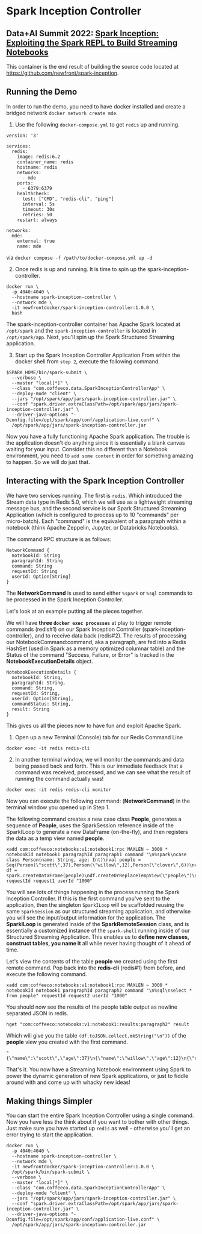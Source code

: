 # Spark Inception Controller
## Data+AI Summit 2022: [Spark Inception: Exploiting the Spark REPL to Build Streaming Notebooks](https://databricks.com/dataaisummit/session/spark-inception-exploiting-apache-spark-repl-build-streaming-notebooks)

This container is the end result of building the source code located at https://github.com/newfront/spark-inception.

## Running the Demo
In order to run the demo, you need to have docker installed and create a bridged network `docker network create mde`.

1. Use the following `docker-compose.yml` to get `redis` up and running.
~~~
version: '3'

services:
  redis:
    image: redis:6.2
    container_name: redis
    hostname: redis
    networks:
      - mde
    ports:
      - 6379:6379
    healthcheck:
      test: ["CMD", "redis-cli", "ping"]
      interval: 5s
      timeout: 30s
      retries: 50
    restart: always

networks:
  mde:
    external: true
    name: mde
~~~

via `docker compose -f /path/to/docker-compose.yml up -d`

2. Once redis is up and running. It is time to spin up the spark-inception-controller.
~~~
docker run \
  -p 4040:4040 \
  --hostname spark-inception-controller \
  --network mde \
  -it newfrontdocker/spark-inception-controller:1.0.0 \
  bash
~~~

The spark-inception-controller container has Apache Spark located at `/opt/spark` and the `spark-inception-controller` is located in `/opt/spark/app`. Next, you'll spin up the Spark Structured Streaming application.

3. Start up the Spark Inception Controller Application
   From within the docker shell from `step 2`, execute the following command.

~~~
$SPARK_HOME/bin/spark-submit \
  --verbose \
  --master "local[*]" \
  --class "com.coffeeco.data.SparkInceptionControllerApp" \
  --deploy-mode "client" \
  --jars "/opt/spark/app/jars/spark-inception-controller.jar" \
  --conf "spark.driver.extraClassPath=/opt/spark/app/jars/spark-inception-controller.jar" \
  --driver-java-options "-Dconfig.file=/opt/spark/app/conf/application-live.conf" \
  /opt/spark/app/jars/spark-inception-controller.jar
~~~

Now you have a fully functioning Apache Spark application. The trouble is the application doesn't do anything since it is essentially a blank canvas waiting for your input. Consider this no different than a Notebook environment, you need to `add some content` in order for something amazing to happen. So we will do just that.

## Interacting with the Spark Inception Controller
We have two services running. The first is `redis`. Which introduced the Stream data type in Redis 5.0, which we will use as a lightweight streaming message bus, and the second service is our Spark Structured Streaming Application (which is configured to process up to 10 "commands" per micro-batch). Each "command" is the equivalent of a paragraph within a notebook (think Apache Zeppelin, Jupyter, or Databricks Notebooks).

The command RPC structure is as follows:
~~~
NetworkCommand {
  notebookId: String
  paragraphId: String
  command: String
  requestId: String
  userId: Option[String]
}
~~~

The **NetworkCommand** is used to send either `%spark` or `%sql` commands to be processed in the Spark Inception Controller.

Let's look at an example putting all the pieces together.

We will have **three `docker exec processes`** at play to trigger remote commands (redis#1) on our Spark Inception Controller (spark-inception-controller), and to receive data back (redis#2). The results of processing our NotebookCommand:command, aka a paragraph, are fed into a Redis HashSet (used in Spark as a memory optimized columnar table) and the Status of the command "Success, Failure, or Error" is tracked in the **NotebookExecutionDetails** object.

~~~
NotebookExecutionDetails {
  notebookId: String,
  paragraphId: String,
  command: String,
  requestId: String,
  userId: Option[String],
  commandStatus: String,
  result: String
}
~~~
This gives us all the pieces now to have fun and exploit Apache Spark.

1. Open up a new Terminal (Console) tab for our Redis Command Line
~~~
docker exec -it redis redis-cli
~~~

2. In another terminal window, we will monitor the commands and data being passed back and forth. This is our immediate feedback that a command was received, processed, and we can see what the result of running the command actually was!
~~~
docker exec -it redis redis-cli monitor
~~~

Now you can execute the following command: (**NetworkCommand**) in the terminal window you opened up in Step 1.

The following command creates a new case class **People**, generates a sequence of **People**, uses the SparkSession reference inside of the SparkILoop to generate a new DataFrame (on-the-fly), and then registers the data as a temp view named **people**.
~~~
xadd com:coffeeco:notebooks:v1:notebook1:rpc MAXLEN ~ 3000 * notebookId notebook1 paragraphId paragraph1 command "\n%spark\ncase class Person(name: String, age: Int)\nval people = Seq(Person(\"scott\",37),Person(\"willow\",12),Person(\"clover\",6))\nval df = spark.createDataFrame(people)\ndf.createOrReplaceTempView(\"people\")\n" requestId request1 userId "1000"
~~~

You will see lots of things happening in the process running the Spark Inception Controller. If this is the first command you've sent to the application, then the singleton `SparkILoop` will be scaffolded reusing the same `SparkSession` as our structured streaming application, and otherwise you will see the input/output information for the application. The **SparkILoop** is generated inside of the **SparkRemoteSession** class, and is essentially a customized instance of the `spark-shell` running inside of our Structured Streaming Application. This enables us to **define new classes, construct tables, you name it** all while never having thought of it ahead of time.

Let's view the contents of the table **people** we created using the first remote command. Pop back into the **redis-cli** (redis#1) from before, and execute the following command.
~~~
xadd com:coffeeco:notebooks:v1:notebook1:rpc MAXLEN ~ 3000 * notebookId notebook1 paragraphId paragraph2 command "\n%sql\nselect * from people" requestId request2 userId "1000"
~~~

You should now see the results of the people table output as newline separated JSON in redis.

~~~
hget "com:coffeeco:notebooks:v1:notebook1:results:paragraph2" result
~~~

Which will give you the table `(df.toJSON.collect.mkString("\n"))` of the **people** view you created with the first command.

~~~
"{\"name\":\"scott\",\"age\":37}\n{\"name\":\"willow\",\"age\":12}\n{\"name\":\"clover\",\"age\":6}"
~~~

That's it. You now have a Streaming Notebook environment using Spark to power the dynamic generation of new Spark applications, or just to fiddle around with and come up with whacky new ideas! 

## Making things Simpler
You can start the entire Spark Inception Controller using a single command. Now you have less the think about if you want to bother with other things. Just make sure you have started up `redis` as well - otherwise you'll get an error trying to start the application.
~~~
docker run \
  -p 4040:4040 \
  --hostname spark-inception-controller \
  --network mde \
  -it newfrontdocker/spark-inception-controller:1.0.0 \
  /opt/spark/bin/spark-submit \
  --verbose \
  --master "local[*]" \
  --class "com.coffeeco.data.SparkInceptionControllerApp" \
  --deploy-mode "client" \
  --jars "/opt/spark/app/jars/spark-inception-controller.jar" \
  --conf "spark.driver.extraClassPath=/opt/spark/app/jars/spark-inception-controller.jar" \
  --driver-java-options "-Dconfig.file=/opt/spark/app/conf/application-live.conf" \
  /opt/spark/app/jars/spark-inception-controller.jar
~~~
